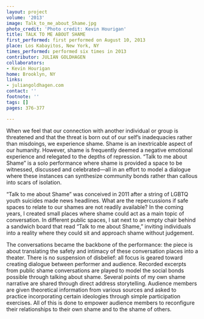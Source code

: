 ```yaml
---
layout: project
volume: '2013'
image: Talk_to_me_about_Shame.jpg
photo_credit: 'Photo credit: Kevin Hourigan'
title: TALK TO ME ABOUT SHAME
first_performed: first performed on August 10, 2013
place: Los Kabayitos, New York, NY
times_performed: performed six times in 2013
contributor: JULIAN GOLDHAGEN
collaborators:
- Kevin Hourigan
home: Brooklyn, NY
links:
- juliangoldhagen.com
contact: ''
footnote: ''
tags: []
pages: 376-377

---
```


When we feel that our connection with another individual or group is threatened and that the threat is born out of our self’s inadequacies rather than misdoings, we experience shame. Shame is an inextricable aspect of our humanity. However, shame is frequently deemed a negative emotional experience and relegated to the depths of repression. “Talk to me about Shame” is a solo performance where shame is provided a space to be witnessed, discussed and celebrated—all in an effort to model a dialogue where these instances can synthesize community bonds rather than callous into scars of isolation.

“Talk to me about Shame” was conceived in 2011 after a string of LGBTQ youth suicides made news headlines. What are the repercussions if safe spaces to relate to our shames are not readily available? In the coming years, I created small places where shame could act as a main topic of conversation. In different public spaces, I sat next to an empty chair behind a sandwich board that read “Talk to me about Shame,” inviting individuals into a reality where they could sit and approach shame without judgement.

The conversations became the backbone of the performance: the piece is about translating the safety and intimacy of these conversation places into a theater. There is no suspension of disbelief: all focus is geared toward creating dialogue between performer and audience. Recorded excerpts from public shame conversations are played to model the social bonds possible through talking about shame. Several points of my own shame narrative are shared through direct address storytelling. Audience members are given theoretical information from various sources and asked to practice incorporating certain ideologies through simple participation exercises. All of this is done to empower audience members to reconfigure their relationships to their own shame and to the shame of others.
